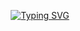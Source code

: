 <p align="center"> <a href="https://git.io/typing-svg"><img src="https://readme-typing-svg.herokuapp.com?font=Jaro&size=37&duration=4000&pause=1000&multiline=true&random=false&width=435&height=100&lines=Ouvindo+al%C3%A9m+do+som%2C;Cuidando+al%C3%A9m+do+olhar" alt="Typing SVG" /></a>
